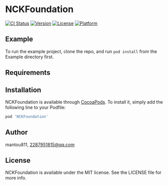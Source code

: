 # NCKFoundation

[![CI Status](http://img.shields.io/travis/mantou811/NCKFoundation.svg?style=flat)](https://travis-ci.org/mantou811/NCKFoundation)
[![Version](https://img.shields.io/cocoapods/v/NCKFoundation.svg?style=flat)](http://cocoapods.org/pods/NCKFoundation)
[![License](https://img.shields.io/cocoapods/l/NCKFoundation.svg?style=flat)](http://cocoapods.org/pods/NCKFoundation)
[![Platform](https://img.shields.io/cocoapods/p/NCKFoundation.svg?style=flat)](http://cocoapods.org/pods/NCKFoundation)

## Example

To run the example project, clone the repo, and run `pod install` from the Example directory first.

## Requirements

## Installation

NCKFoundation is available through [CocoaPods](http://cocoapods.org). To install
it, simply add the following line to your Podfile:

```ruby
pod 'NCKFoundation'
```

## Author

mantou811, 2287951815@qq.com

## License

NCKFoundation is available under the MIT license. See the LICENSE file for more info.
